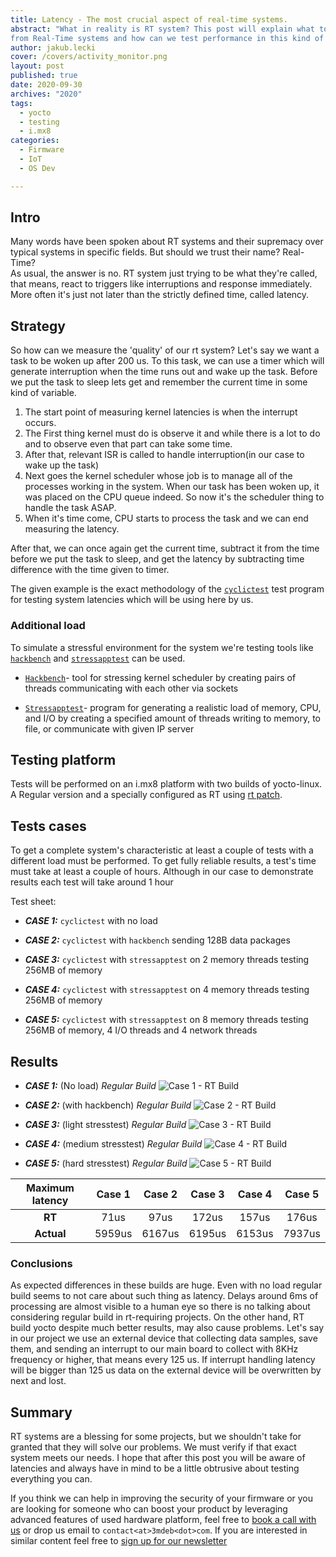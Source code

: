 ```yaml
---
title: Latency - The most crucial aspect of real-time systems.
abstract: "What in reality is RT system? This post will explain what to expect
from Real-Time systems and how can we test performance in this kind of builds."
author: jakub.lecki
cover: /covers/activity_monitor.png
layout: post
published: true
date: 2020-09-30
archives: "2020"
tags:
  - yocto
  - testing
  - i.mx8
categories:
  - Firmware
  - IoT
  - OS Dev

---
```


## Intro

Many words have been spoken about RT systems and their supremacy over typical
systems in specific fields. But should we trust their name? Real-Time?\
As
usual, the answer is no. RT system just trying to be what they're called, that
means, react to triggers like interruptions and response immediately. More often
it's just not later than the strictly defined time, called latency.

## Strategy

So how can we measure the 'quality' of our rt system? Let's say we want a task
to be woken up after 200 us. To this task, we can use a timer which will
generate interruption when the time runs out and wake up the task. Before we put
the task to sleep lets get and remember the current time in some kind of
variable.

1. The start point of measuring kernel latencies is when the interrupt occurs.
1. The First thing kernel must do is observe it and while there is a lot to do
   and to observe even that part can take some time.
1. After that, relevant ISR is called to handle interruption(in our case to wake
   up the task)
1. Next goes the kernel scheduler whose job is to manage all of the processes
   working in the system. When our task has been woken up, it was placed on the
   CPU queue indeed. So now it's the scheduler thing to handle the task ASAP.
1. When it's time come, CPU starts to process the task and we can end measuring
   the latency.

After that, we can once again get the current time, subtract it from the time
before we put the task to sleep, and get the latency by subtracting time
difference with the time given to timer.

The given example is the exact methodology of the
[`cyclictest`](http://manpages.ubuntu.com/manpages/cosmic/man8/cyclictest.8.html)
test program for testing system latencies which will be using here by us.

### Additional load

To simulate a stressful environment for the system we're testing tools like
[`hackbench`](http://manpages.ubuntu.com/manpages/xenial/man8/hackbench.8.html)
and
[`stressapptest`](http://manpages.ubuntu.com/manpages/trusty/man1/stressapptest.1.html)
can be used.

- [`Hackbench`](http://manpages.ubuntu.com/manpages/xenial/man8/hackbench.8.html)-
  tool for stressing kernel scheduler by creating pairs of threads communicating
  with each other via sockets

- [`Stressapptest`](http://manpages.ubuntu.com/manpages/trusty/man1/stressapptest.1.html)-
  program for generating a realistic load of memory, CPU, and I/O by creating a
  specified amount of threads writing to memory, to file, or communicate with
  given IP server

## Testing platform

Tests will be performed on an i.mx8 platform with two builds of yocto-linux. A
Regular version and a specially configured as RT using
[rt patch](https://mirrors.edge.kernel.org/pub/linux/kernel/projects/rt/).

## Tests cases

To get a complete system's characteristic at least a couple of tests with a
different load must be performed. To get fully reliable results, a test's time
must take at least a couple of hours. Although in our case to demonstrate
results each test will take around 1 hour

Test sheet:

- **_CASE 1:_** `cyclictest` with no load

- **_CASE 2:_** `cyclictest` with `hackbench` sending 128B data packages

- **_CASE 3:_** `cyclictest` with `stressapptest` on 2 memory threads testing
  256MB of memory

- **_CASE 4:_** `cyclictest` with `stressapptest` on 4 memory threads testing
  256MB of memory

- **_CASE 5:_** `cyclictest` with `stressapptest` on 8 memory threads testing
  256MB of memory, 4 I/O threads and 4 network threads

## Results

- **_CASE 1:_** (No load) _Regular Build_
  ![Case 1 - RT Build](/img/system_latency_plots/normal/cyclic_alone.png)

- **_CASE 2:_** (with hackbench) _Regular Build_
  ![Case 2 - RT Build](/img/system_latency_plots/normal/hack.png)

- **_CASE 3:_** (light stresstest) _Regular Build_
  ![Case 3 - RT Build](/img/system_latency_plots/normal/cyc_stress_plots/stress_case_1.png)

- **_CASE 4:_** (medium stresstest) _Regular Build_
  ![Case 4 - RT Build](/img/system_latency_plots/normal/cyc_stress_plots/stress_case_2.png)

- **_CASE 5:_** (hard stresstest) _Regular Build_
  ![Case 5 - RT Build](/img/system_latency_plots/normal/cyc_stress_plots/stress_case_3.png)

| Maximum latency | Case 1 | Case 2 | Case 3 | Case 4 | Case 5 |
|:---------------:|:------:|:------:|:------:|:------:|:------:|
|      **RT**     |  71us  |  97us  |  172us |  157us |  176us |
|    **Actual**   | 5959us | 6167us | 6195us | 6153us | 7937us |

### Conclusions

As expected differences in these builds are huge. Even with no load regular
build seems to not care about such thing as latency. Delays around 6ms of
processing are almost visible to a human eye so there is no talking about
considering regular build in rt-requiring projects. On the other hand, RT build
yocto despite much better results, may also cause problems. Let's say in our
project we use an external device that collecting data samples, save them, and
sending an interrupt to our main board to collect with 8KHz frequency or higher,
that means every 125 us. If interrupt handling latency will be bigger than 125
us data on the external device will be overwritten by next and lost.

## Summary

RT systems are a blessing for some projects, but we shouldn't take for granted
that they will solve our problems. We must verify if that exact system meets our
needs. I hope that after this post you will be aware of latencies and always
have in mind to be a little obtrusive about testing everything you can.

If you think we can help in improving the security of your firmware or you are
looking for someone who can boost your product by leveraging advanced features
of used hardware platform, feel free to
[book a call with us](https://calendly.com/3mdeb/consulting-remote-meeting) or
drop us email to `contact<at>3mdeb<dot>com`. If you are interested in similar
content feel free to [sign up for our newsletter](https://newsletter.3mdeb.com/subscription/PW6XnCeK6)
